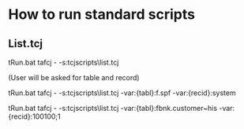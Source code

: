 #  How to run standard scripts

## List.tcj
tRun.bat tafcj - -s:tcjscripts\list.tcj

(User will be asked for table and record)

tRun.bat tafcj - -s:tcjscripts\list.tcj -var:{tabl}:f.spf -var:{recid}:system

tRun.bat tafcj - -s:tcjscripts\list.tcj -var:{tabl}:fbnk.customer~his -var:{recid}:100100;1
